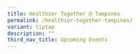 ```yaml
---
title: Healthier Together @ Tampines
permalink: /healthier-together-tampines/
variant: tiptap
description: ""
third_nav_title: Upcoming Events
---
```

<p></p>